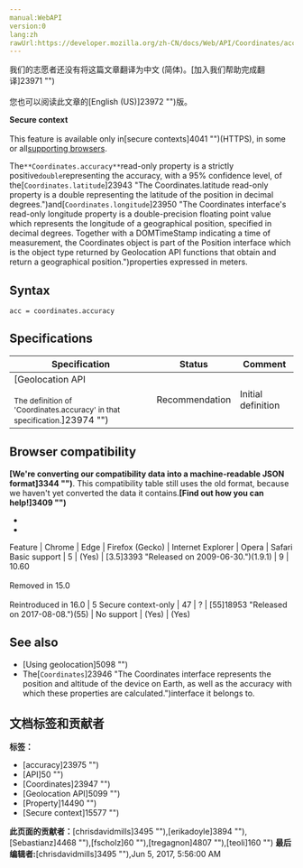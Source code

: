 ```yaml
---
manual:WebAPI
version:0
lang:zh
rawUrl:https://developer.mozilla.org/zh-CN/docs/Web/API/Coordinates/accuracy
---
```




<bdi>我们的志愿者还没有将这篇文章翻译为<bdi>中文 (简体)</bdi>。[加入我们帮助完成翻译]23971 "")<br></br>您也可以阅读此文章的[English (US)]23972 "")版。</bdi>






**Secure context**<br></br>This feature is available only in[secure contexts]4041 "")(HTTPS), in some or all[supporting browsers](%5092#Browser_compatibility "").





The`**Coordinates.accuracy**`read-only property is a strictly positive`double`representing the accuracy, with a 95% confidence level, of the[`Coordinates.latitude`]23943 "The Coordinates.latitude read-only property is a double representing the latitude of the position in decimal degrees.")and[`Coordinates.longitude`]23950 "The Coordinates interface's read-only longitude property is a double-precision floating point value which represents the longitude of a geographical position, specified in decimal degrees. Together with a DOMTimeStamp indicating a time of measurement, the Coordinates object is part of the Position interface which is the object type returned by Geolocation API functions that obtain and return a geographical position.")properties expressed in meters.


## Syntax<a name="Syntax"></a>

```
acc = coordinates.accuracy

```

## Specifications<a name="Specifications"></a>
Specification | Status | Comment 
 ---  |  ---  |  ---  | 
[Geolocation API<br></br><small>The definition of &#39;Coordinates.accuracy&#39; in that specification.</small>]23974 "") | Recommendation | Initial definition 


## Browser compatibility<a name="Browser_compatibility"></a>


**[We&#39;re converting our compatibility data into a machine-readable JSON format]3344 "")**. This compatibility table still uses the old format, because we haven&#39;t yet converted the data it contains.**[Find out how you can help!]3409 "")**


* 
* 
Feature | Chrome | Edge | Firefox (Gecko) | Internet Explorer | Opera | Safari 
Basic support | 5 | (Yes) | [3.5]3393 "Released on 2009-06-30.")(1.9.1) | 9 | 10.60<br></br>Removed in 15.0<br></br>Reintroduced in 16.0 | 5 
Secure context-only | 47 | ? | [55]18953 "Released on 2017-08-08.")(55) | No support | (Yes) | (Yes) 




## See also<a name="See_also"></a>

* [Using geolocation]5098 "")
* The[`Coordinates`]23946 "The Coordinates interface represents the position and altitude of the device on Earth, as well as the accuracy with which these properties are calculated.")interface it belongs to.



## 文档标签和贡献者
**标签：**
* [accuracy]23975 "")
* [API]50 "")
* [Coordinates]23947 "")
* [Geolocation API]5099 "")
* [Property]14490 "")
* [Secure context]15577 "")

**此页面的贡献者：**[chrisdavidmills]3495 ""),[erikadoyle]3894 ""),[Sebastianz]4468 ""),[fscholz]60 ""),[tregagnon]4807 ""),[teoli]160 "")
**最后编辑者:**[chrisdavidmills]3495 ""),<time>Jun 5, 2017, 5:56:00 AM</time>


